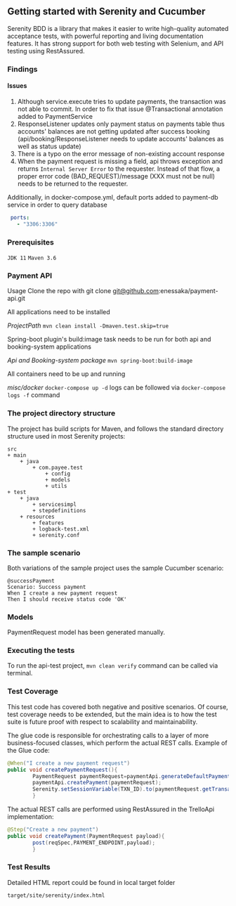 ## Getting started with Serenity and Cucumber

Serenity BDD is a library that makes it easier to write high-quality automated acceptance tests, with powerful reporting
and living documentation features. It has strong support for both web testing with Selenium, and API testing using
RestAssured.

### Findings

#### Issues

1. Although service.execute tries to update payments, the transaction was not able to commit. In order to fix that issue
   @Transactional annotation added to PaymentService
2. ResponseListener updates only payment status on payments table thus accounts' balances are not getting updated after
   success booking (api/booking/ResponseListener needs to update accounts' balances as well as status update)
3. There is a typo on the error message of non-existing account response
4. When the payment request is missing a field, api throws exception and returns `Internal Server Error` to the
   requester. Instead of that flow, a proper error code (BAD_REQUEST)/message (XXX must not be null) needs to be
   returned to the requester.

Additionally, in docker-compose.yml, default ports added to payment-db service in order to query database

```yml
 ports:
   - "3306:3306"
```

### Prerequisites

`JDK 11`
`Maven 3.6`

### Payment API

Usage Clone the repo with git clone git@github.com:enessaka/payment-api.git

All applications need to be installed

*ProjectPath* `mvn clean install -Dmaven.test.skip=true`

Spring-boot plugin's build:image task needs to be run for both api and booking-system applications

*Api and Booking-system package* `mvn spring-boot:build-image`

All containers need to be up and running

*misc/docker* `docker-compose up -d`
logs can be followed via `docker-compose logs -f` command

### The project directory structure

The project has build scripts for Maven, and follows the standard directory structure used in most Serenity projects:

```
src
+ main
    + java
        + com.payee.test
            + config
            + models
            + utils
+ test
    + java
        + servicesimpl
        + stepdefinitions
    + resources
        + features
        + logback-test.xml
        + serenity.conf 
  ```        

### The sample scenario

Both variations of the sample project uses the sample Cucumber scenario:

```Gherkin
@successPayment
Scenario: Success payment
When I create a new payment request
Then I should receive status code 'OK'
```

### Models

PaymentRequest model has been generated manually.

### Executing the tests

To run the api-test project, `mvn clean verify` command can be called via terminal.

### Test Coverage

This test code has covered both negative and positive scenarios. Of course, test coverage needs to be extended, but the
main idea is to how the test suite is future proof with respect to scalability and maintainability.

The glue code is responsible for orchestrating calls to a layer of more business-focused classes, which perform the
actual REST calls. Example of the Glue code:

```java
@When("I create a new payment request")
public void createPaymentRequest(){
        PaymentRequest paymentRequest=paymentApi.generateDefaultPaymentRequest();
        paymentApi.createPayment(paymentRequest);
        Serenity.setSessionVariable(TXN_ID).to(paymentRequest.getTransactionId());
        }
```

The actual REST calls are performed using RestAssured in the TrelloApi implementation:

```java
@Step("Create a new payment")
public void createPayment(PaymentRequest payload){
        post(reqSpec,PAYMENT_ENDPOINT,payload);
        }
```

### Test Results

Detailed HTML report could be found in local target folder

```
target/site/serenity/index.html
```
